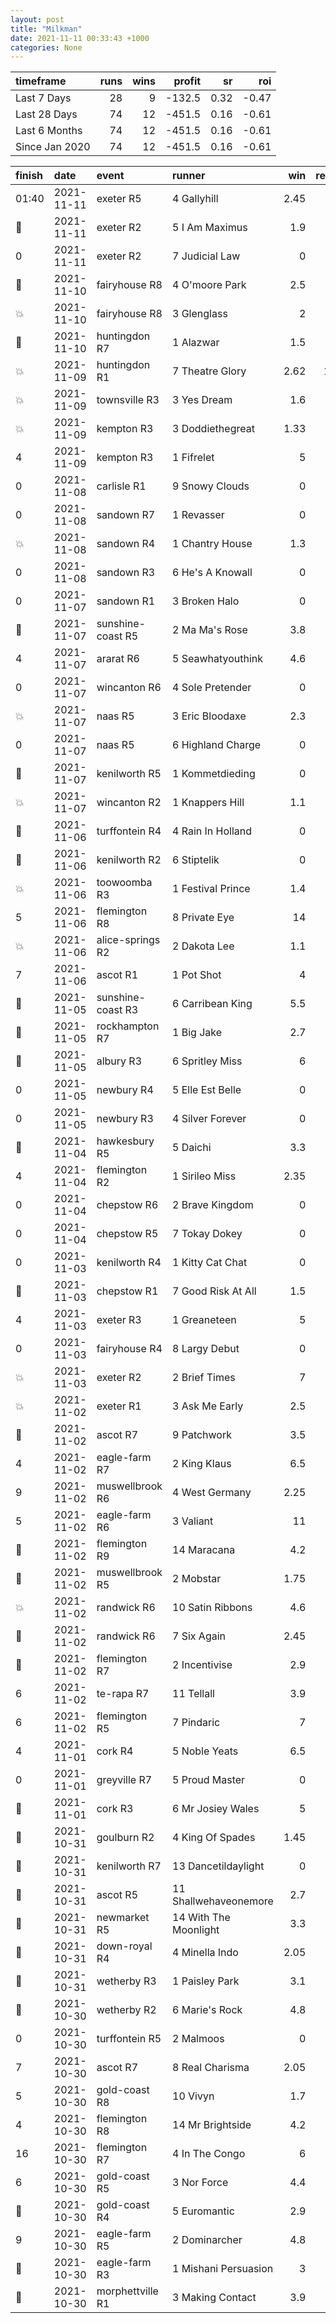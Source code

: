 ```yaml
---   
layout: post   
title: "Milkman"   
date: 2021-11-11 00:33:43 +1000  
categories: None 
---   
```



| timeframe      |   runs |   wins |   profit |   sr |   roi |
|:---------------|-------:|-------:|---------:|-----:|------:|
| Last 7 Days    |     28 |      9 |   -132.5 | 0.32 | -0.47 |
| Last 28 Days   |     74 |     12 |   -451.5 | 0.16 | -0.61 |
| Last 6 Months  |     74 |     12 |   -451.5 | 0.16 | -0.61 |
| Since Jan 2020 |     74 |     12 |   -451.5 | 0.16 | -0.61 |

| finish            | date       | event             | runner                |   win |   return |
|:------------------|:-----------|:------------------|:----------------------|------:|---------:|
| 01:40             | 2021-11-11 | exeter R5         | 4 Gallyhill           |  2.45 |    -10   |
| :3rd_place_medal: | 2021-11-11 | exeter R2         | 5 I Am Maximus        |  1.9  |    -10   |
| 0                 | 2021-11-11 | exeter R2         | 7 Judicial Law        |  0    |    -10   |
| :2nd_place_medal: | 2021-11-10 | fairyhouse R8     | 4 O'moore Park        |  2.5  |    -10   |
| :boom:            | 2021-11-10 | fairyhouse R8     | 3 Glenglass           |  2    |     10   |
| :3rd_place_medal: | 2021-11-10 | huntingdon R7     | 1 Alazwar             |  1.5  |    -10   |
| :boom:            | 2021-11-09 | huntingdon R1     | 7 Theatre Glory       |  2.62 |     16.2 |
| :boom:            | 2021-11-09 | townsville R3     | 3 Yes Dream           |  1.6  |      6   |
| :boom:            | 2021-11-09 | kempton R3        | 3 Doddiethegreat      |  1.33 |      3.3 |
| 4                 | 2021-11-09 | kempton R3        | 1 Fifrelet            |  5    |    -10   |
| 0                 | 2021-11-08 | carlisle R1       | 9 Snowy Clouds        |  0    |    -10   |
| 0                 | 2021-11-08 | sandown R7        | 1 Revasser            |  0    |    -10   |
| :boom:            | 2021-11-08 | sandown R4        | 1 Chantry House       |  1.3  |      3   |
| 0                 | 2021-11-08 | sandown R3        | 6 He's A Knowall      |  0    |    -10   |
| 0                 | 2021-11-07 | sandown R1        | 3 Broken Halo         |  0    |    -10   |
| :3rd_place_medal: | 2021-11-07 | sunshine-coast R5 | 2 Ma Ma's Rose        |  3.8  |    -10   |
| 4                 | 2021-11-07 | ararat R6         | 5 Seawhatyouthink     |  4.6  |    -10   |
| 0                 | 2021-11-07 | wincanton R6      | 4 Sole Pretender      |  0    |    -10   |
| :boom:            | 2021-11-07 | naas R5           | 3 Eric Bloodaxe       |  2.3  |     13   |
| 0                 | 2021-11-07 | naas R5           | 6 Highland Charge     |  0    |    -10   |
| :3rd_place_medal: | 2021-11-07 | kenilworth R5     | 1 Kommetdieding       |  0    |    -10   |
| :boom:            | 2021-11-07 | wincanton R2      | 1 Knappers Hill       |  1.1  |      1   |
| :3rd_place_medal: | 2021-11-06 | turffontein R4    | 4 Rain In Holland     |  0    |    -10   |
| :3rd_place_medal: | 2021-11-06 | kenilworth R2     | 6 Stiptelik           |  0    |    -10   |
| :boom:            | 2021-11-06 | toowoomba R3      | 1 Festival Prince     |  1.4  |      4   |
| 5                 | 2021-11-06 | flemington R8     | 8 Private Eye         | 14    |    -10   |
| :boom:            | 2021-11-06 | alice-springs R2  | 2 Dakota Lee          |  1.1  |      1   |
| 7                 | 2021-11-06 | ascot R1          | 1 Pot Shot            |  4    |    -10   |
| :2nd_place_medal: | 2021-11-05 | sunshine-coast R3 | 6 Carribean King      |  5.5  |    -10   |
| :2nd_place_medal: | 2021-11-05 | rockhampton R7    | 1 Big Jake            |  2.7  |    -10   |
| :2nd_place_medal: | 2021-11-05 | albury R3         | 6 Spritley Miss       |  6    |    -10   |
| 0                 | 2021-11-05 | newbury R4        | 5 Elle Est Belle      |  0    |    -10   |
| 0                 | 2021-11-05 | newbury R3        | 4 Silver Forever      |  0    |    -10   |
| :3rd_place_medal: | 2021-11-04 | hawkesbury R5     | 5 Daichi              |  3.3  |    -10   |
| 4                 | 2021-11-04 | flemington R2     | 1 Sirileo Miss        |  2.35 |    -10   |
| 0                 | 2021-11-04 | chepstow R6       | 2 Brave Kingdom       |  0    |    -10   |
| 0                 | 2021-11-04 | chepstow R5       | 7 Tokay Dokey         |  0    |    -10   |
| 0                 | 2021-11-03 | kenilworth R4     | 1 Kitty Cat Chat      |  0    |    -10   |
| :2nd_place_medal: | 2021-11-03 | chepstow R1       | 7 Good Risk At All    |  1.5  |    -10   |
| 4                 | 2021-11-03 | exeter R3         | 1 Greaneteen          |  5    |    -10   |
| 0                 | 2021-11-03 | fairyhouse R4     | 8 Largy Debut         |  0    |    -10   |
| :boom:            | 2021-11-03 | exeter R2         | 2 Brief Times         |  7    |     60   |
| :boom:            | 2021-11-02 | exeter R1         | 3 Ask Me Early        |  2.5  |     15   |
| :3rd_place_medal: | 2021-11-02 | ascot R7          | 9 Patchwork           |  3.5  |    -10   |
| 4                 | 2021-11-02 | eagle-farm R7     | 2 King Klaus          |  6.5  |    -10   |
| 9                 | 2021-11-02 | muswellbrook R6   | 4 West Germany        |  2.25 |    -10   |
| 5                 | 2021-11-02 | eagle-farm R6     | 3 Valiant             | 11    |    -10   |
| :3rd_place_medal: | 2021-11-02 | flemington R9     | 14 Maracana           |  4.2  |    -10   |
| :2nd_place_medal: | 2021-11-02 | muswellbrook R5   | 2 Mobstar             |  1.75 |    -10   |
| :boom:            | 2021-11-02 | randwick R6       | 10 Satin Ribbons      |  4.6  |     36   |
| :2nd_place_medal: | 2021-11-02 | randwick R6       | 7 Six Again           |  2.45 |    -10   |
| :2nd_place_medal: | 2021-11-02 | flemington R7     | 2 Incentivise         |  2.9  |    -10   |
| 6                 | 2021-11-02 | te-rapa R7        | 11 Tellall            |  3.9  |    -10   |
| 6                 | 2021-11-02 | flemington R5     | 7 Pindaric            |  7    |    -10   |
| 4                 | 2021-11-01 | cork R4           | 5 Noble Yeats         |  6.5  |    -10   |
| 0                 | 2021-11-01 | greyville R7      | 5 Proud Master        |  0    |    -10   |
| :3rd_place_medal: | 2021-11-01 | cork R3           | 6 Mr Josiey Wales     |  5    |    -10   |
| :2nd_place_medal: | 2021-10-31 | goulburn R2       | 4 King Of Spades      |  1.45 |    -10   |
| :2nd_place_medal: | 2021-10-31 | kenilworth R7     | 13 Dancetildaylight   |  0    |    -10   |
| :2nd_place_medal: | 2021-10-31 | ascot R5          | 11 Shallwehaveonemore |  2.7  |    -10   |
| :3rd_place_medal: | 2021-10-31 | newmarket R5      | 14 With The Moonlight |  3.3  |    -10   |
| :3rd_place_medal: | 2021-10-31 | down-royal R4     | 4 Minella Indo        |  2.05 |    -10   |
| :3rd_place_medal: | 2021-10-31 | wetherby R3       | 1 Paisley Park        |  3.1  |    -10   |
| :3rd_place_medal: | 2021-10-30 | wetherby R2       | 6 Marie's Rock        |  4.8  |    -10   |
| 0                 | 2021-10-30 | turffontein R5    | 2 Malmoos             |  0    |    -10   |
| 7                 | 2021-10-30 | ascot R7          | 8 Real Charisma       |  2.05 |    -10   |
| 5                 | 2021-10-30 | gold-coast R8     | 10 Vivyn              |  1.7  |    -10   |
| 4                 | 2021-10-30 | flemington R8     | 14 Mr Brightside      |  4.2  |    -10   |
| 16                | 2021-10-30 | flemington R7     | 4 In The Congo        |  6    |    -10   |
| 6                 | 2021-10-30 | gold-coast R5     | 3 Nor Force           |  4.4  |    -10   |
| :2nd_place_medal: | 2021-10-30 | gold-coast R4     | 5 Euromantic          |  2.9  |    -10   |
| 9                 | 2021-10-30 | eagle-farm R5     | 2 Dominarcher         |  4.8  |    -10   |
| :2nd_place_medal: | 2021-10-30 | eagle-farm R3     | 1 Mishani Persuasion  |  3    |    -10   |
| :2nd_place_medal: | 2021-10-30 | morphettville R1  | 3 Making Contact      |  3.9  |    -10   |